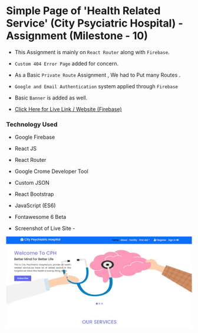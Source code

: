 # Simple Page of 'Health Related Service' (City Psyciatric Hospital) - Assignment (Milestone - 10)

* This Assignment is mainly on `React Router` along with `Firebase`.

* `Custom 404 Error Page` added for concern.

* As a Basic `Private Route` Assignment , We had to Put many Routes .

* `Google and Email Authentication` system applied through `Firebase`

* Basic `Banner` is added as well. 

* [Click Here for Live Link / Website  (Firebase)](https://city-psychiatric-hospital.web.app/)


### Technology Used

* Google Firebase
* React JS
* React Router
* Google Crome Developer Tool
* Custom JSON
* React Bootstrap
* JavaScript (ES6)
* Fontawesome 6 Beta

* Screenshot of Live Site -

![alt text](public/demo.png)